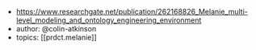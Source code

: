 
- https://www.researchgate.net/publication/262168826_Melanie_multi-level_modeling_and_ontology_engineering_environment
- author: @colin-atkinson
- topics: [[prdct.melanie]]